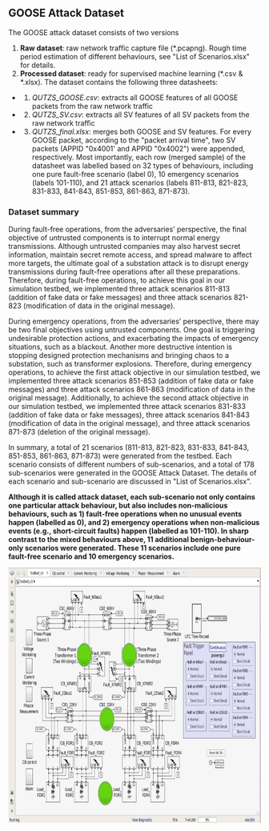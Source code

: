 ## GOOSE Attack Dataset
The GOOSE attack dataset consists of two versions
1. **Raw dataset**: raw network traffic capture file (\*.pcapng). Rough time period estimation of different behaviours, see "List of Scenarios.xlsx" for details.
2. **Processed dataset**: ready for supervised machine learning (\*.csv & \*.xlsx). The dataset contains the following three datasheets:
- 1) *QUTZS_GOOSE.csv*: extracts all GOOSE features of all GOOSE packets from the raw network traffic 
- 2) *QUTZS_SV.csv*: extracts all SV features of all SV packets from the raw network traffic
- 3) *QUTZS_final.xlsx*: merges both GOOSE and SV features. For every GOOSE packet, according to the "packet arrival time", two SV packets (APPID "0x4001' and APPID "0x4002") were appended, respectively. Most importantly, each row (merged sample) of the datasheet was labelled based on 32 types of behaviours, including one pure fault-free scenario (label 0), 10 emergency scenarios (labels 101-110), and 21 attack scenarios (labels 811-813, 821-823, 831-833, 841-843, 851-853, 861-863, 871-873).

### Dataset summary
During fault-free operations, from the adversaries’ perspective, the final objective of untrusted components is to interrupt normal energy transmissions. Although untrusted companies may also harvest secret information, maintain secret remote access, and spread malware to affect more targets, the ultimate goal of a substation attack is to disrupt energy transmissions during fault-free operations after all these preparations. Therefore, during fault-free operations, to achieve this goal in our simulation testbed, we implemented three attack scenarios 811-813 (addition of fake data or fake messages) and three attack scenarios 821-823 (modification of data in the original message).

During emergency operations, from the adversaries’ perspective, there may be two final objectives using untrusted components. One goal is triggering undesirable protection actions, and exacerbating the impacts of emergency situations, such as a blackout. Another more destructive intention is stopping designed protection mechanisms and bringing chaos to a substation, such as transformer explosions. Therefore, during emergency operations, to achieve the first attack objective in our simulation testbed, we implemented three attack scenarios 851-853 (addition of fake data or fake messages) and three attack scenarios 861-863 (modification of data in the original message). Additionally, to achieve the second attack objective in our simulation testbed, we implemented three attack scenarios 831-833 (addition of fake data or fake messages), three attack scenarios 841-843 (modification of data in the original message), and three attack scenarios 871-873 (deletion of the original message).

In summary, a total of 21 scenarios (811-813, 821-823, 831-833, 841-843, 851-853, 861-863, 871-873) were generated from the testbed. Each scenario consists of different numbers of sub-scenarios, and a total of 178 sub-scenarios were generated in the GOOSE Attack Dataset. The details of each scenario and sub-scenario are discussed in "List of Scenarios.xlsx". 

**Although it is called attack dataset, each sub-scenario not only contains one particular attack behaviour, but also includes non-malicious behaviours, such as 1) fault-free operations when no unusual events happen (labelled as 0), and 2) emergency operations when non-malicious events (e.g., short-circuit faults) happen (labelled as 101-110). In sharp contrast to the mixed behaviours above, 11 additional benign-behaviour-only scenarios were generated. These 11 scenarios include one pure fault-free scenario and 10 emergency scenarios.**

<img src="https://github.com/CSCRC-SCREED/QUT-ZSS-2023/blob/main/PrimaryPlant.jpg" alt="" width="800" height="510" />
